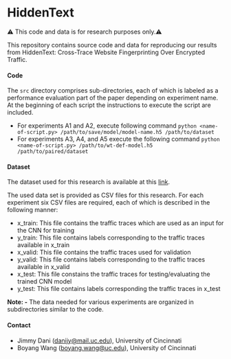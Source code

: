 # HiddenText

⚠️ This code and data is for research purposes only.⚠️

This repository contains source code and data for reproducing our results from HiddenText: Cross-Trace Website Fingerprinting Over Encrypted Traffic. 

#### Code
The <code>src</code> directory comprises sub-directories, each of which is labeled as a performance evaluation part of the paper depending on experiment name. At the beginning of each script the instructions to execute the script are included.

- For experiments A1 and A2, execute following command ```python <name-of-script.py> /path/to/save/model/model-name.h5 /path/to/dataset```
- For experiments A3, A4, and A5 execute the following command ```python <name-of-script.py> /path/to/wt-def-model.h5 /path/to/paired/dataset```

#### Dataset

The dataset used for this research is available at this [link](https://mailuc-my.sharepoint.com/:f:/g/personal/danijy_mail_uc_edu/EvKxdrCQoxlPn2e43Ihiv1oBInJ7nABN35R5kG-PedQ_SQ?e=BM7axE).

The used data set is provided as CSV files for this research. For each experiment six CSV files are required, each of which is described in the following manner:
- x_train: This file contains the traffic traces which are used as an input for the CNN for training
- y_train: This file contains labels corresponding to the traffic traces available in x_train
- x_valid: This file contains the traffic traces used for validation
- y_valid: This file contains labels corresponding to the traffic traces available in x_valid
- x_test: This file constains the traffic traces for testing/evaluating the trained CNN model
- y_test: This file contains labels corresponding the traffic traces in x_test

**Note: -** The data needed for various experiments are organized in subdirectories similar to the code.

#### Contact
- Jimmy Dani (<danijy@mail.uc.edu>), University of Cincinnati
- Boyang Wang (<boyang.wang@uc.edu>), University of Cincinnati

